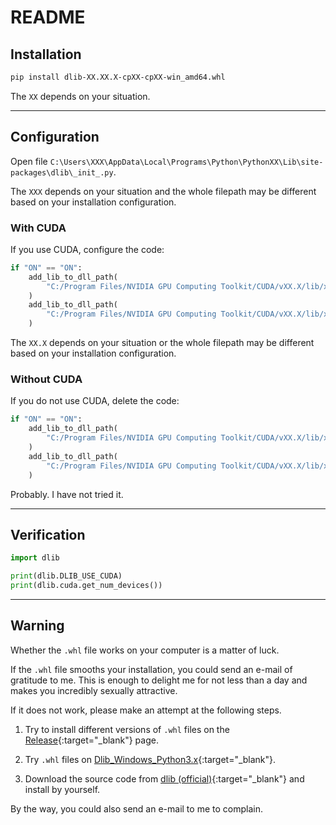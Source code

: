# README

## Installation

```bash
pip install dlib-XX.XX.X-cpXX-cpXX-win_amd64.whl
```

The `XX` depends on your situation.

---

## Configuration

Open file `C:\Users\XXX\AppData\Local\Programs\Python\PythonXX\Lib\site-packages\dlib\_init_.py`.

The `XXX` depends on your situation and the whole filepath may be different based on your installation configuration.

### With CUDA

If you use CUDA, configure the code:

```python
if "ON" == "ON":
    add_lib_to_dll_path(
        "C:/Program Files/NVIDIA GPU Computing Toolkit/CUDA/vXX.X/lib/x64/cudnn.lib"
    )
    add_lib_to_dll_path(
        "C:/Program Files/NVIDIA GPU Computing Toolkit/CUDA/vXX.X/lib/x64/cudart.lib"
    )
```

The `XX.X` depends on your situation or the whole filepath may be different based on your installation configuration.

### Without CUDA

If you do not use CUDA, delete the code:

```python
if "ON" == "ON":
    add_lib_to_dll_path(
        "C:/Program Files/NVIDIA GPU Computing Toolkit/CUDA/vXX.X/lib/x64/cudnn.lib"
    )
    add_lib_to_dll_path(
        "C:/Program Files/NVIDIA GPU Computing Toolkit/CUDA/vXX.X/lib/x64/cudart.lib"
    )
```

Probably. I have not tried it.

---

## Verification

```python
import dlib

print(dlib.DLIB_USE_CUDA)
print(dlib.cuda.get_num_devices())
```

---

## Warning

Whether the `.whl` file works on your computer is a matter of luck.

If the `.whl` file smooths your installation, you could send an e-mail of gratitude to me. This is enough to delight me for not less than a day and makes you incredibly sexually attractive.

If it does not work, please make an attempt at the following steps.

1. Try to install different versions of `.whl` files on the [Release](https://github.com/eddiehe99/dlib-whl/releases){:target="_blank"} page.

2. Try `.whl` files on [Dlib_Windows_Python3.x](https://github.com/z-mahmud22/Dlib_Windows_Python3.x){:target="_blank"}.

3. Download the source code from [dlib (official)](https://github.com/davisking/dlib){:target="_blank"} and install by yourself.

By the way, you could also send an e-mail to me to complain.
